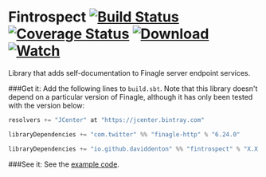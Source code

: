 Fintrospect [![Build Status](https://travis-ci.org/daviddenton/fintrospect.svg)](https://travis-ci.org/daviddenton/fintrospect) [![Coverage Status](https://coveralls.io/repos/daviddenton/fintrospect/badge.svg?branch=master)](https://coveralls.io/r/daviddenton/fintrospect?branch=master) [![Download](https://api.bintray.com/packages/daviddenton/maven/fintrospect/images/download.svg) ](https://bintray.com/daviddenton/maven/fintrospect/_latestVersion) [ ![Watch](https://www.bintray.com/docs/images/bintray_badge_color.png) ](https://bintray.com/daviddenton/maven/fintrospect/view?source=watch)
===========

Library that adds self-documentation to Finagle server endpoint services.

###Get it:
Add the following lines to ```build.sbt```. Note that this library doesn't depend on a particular version of Finagle,
although it has only been tested with the version below:

```scala
resolvers += "JCenter" at "https://jcenter.bintray.com"

libraryDependencies += "com.twitter" %% "finagle-http" % "6.24.0"

libraryDependencies += "io.github.daviddenton" %% "fintrospect" % "X.X.X"
```

###See it:
See the [example code](https://github.com/daviddenton/fintrospect/tree/master/src/test/scala/examples).
